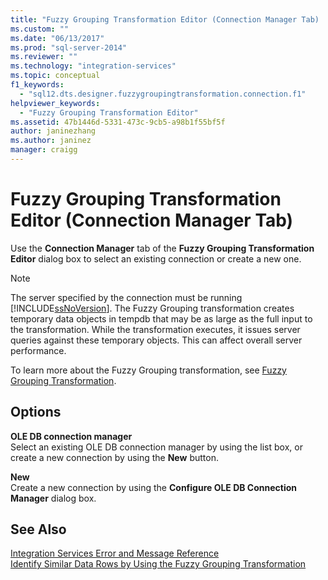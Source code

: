 ```yaml
---
title: "Fuzzy Grouping Transformation Editor (Connection Manager Tab) | Microsoft Docs"
ms.custom: ""
ms.date: "06/13/2017"
ms.prod: "sql-server-2014"
ms.reviewer: ""
ms.technology: "integration-services"
ms.topic: conceptual
f1_keywords: 
  - "sql12.dts.designer.fuzzygroupingtransformation.connection.f1"
helpviewer_keywords: 
  - "Fuzzy Grouping Transformation Editor"
ms.assetid: 47b1446d-5331-473c-9cb5-a98b1f55bf5f
author: janinezhang
ms.author: janinez
manager: craigg
---
```

# Fuzzy Grouping Transformation Editor (Connection Manager Tab)
  Use the **Connection Manager** tab of the **Fuzzy Grouping Transformation Editor** dialog box to select an existing connection or create a new one.  
  
> [!NOTE]  
>  The server specified by the connection must be running [!INCLUDE[ssNoVersion](../includes/ssnoversion-md.md)]. The Fuzzy Grouping transformation creates temporary data objects in tempdb that may be as large as the full input to the transformation. While the transformation executes, it issues server queries against these temporary objects. This can affect overall server performance.  
  
 To learn more about the Fuzzy Grouping transformation, see [Fuzzy Grouping Transformation](data-flow/transformations/fuzzy-grouping-transformation.md).  
  
## Options  
 **OLE DB connection manager**  
 Select an existing OLE DB connection manager by using the list box, or create a new connection by using the **New** button.  
  
 **New**  
 Create a new connection by using the **Configure OLE DB Connection Manager** dialog box.  
  
## See Also  
 [Integration Services Error and Message Reference](../../2014/integration-services/integration-services-error-and-message-reference.md)   
 [Identify Similar Data Rows by Using the Fuzzy Grouping Transformation](data-flow/transformations/identify-similar-data-rows-by-using-the-fuzzy-grouping-transformation.md)  
  
  
